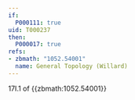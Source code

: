 ```yaml
---
if:
  P000111: true
uid: T000237
then:
  P000017: true
refs:
- zbmath: "1052.54001"
  name: General Topology (Willard)
---
```

17I.1 of {{zbmath:1052.54001}}
